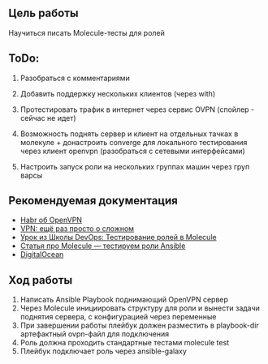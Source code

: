 ## Цель работы

Научиться писать Molecule-тесты для ролей

## ToDo:
1. Разобраться с комментариями

2. Добавить поддержку нескольких клиентов (через with)

3. Протестировать трафик в интернет через сервис OVPN (спойлер - сейчас не идет)

4. Возможность поднять сервер и клиент на отдельных тачках в молекуле + донастроить converge для локального тестирования через клиент openvpn (разобраться с сетевыми интерфейсами)

5. Настроить запуск роли на нескольких группах машин через груп варсы


## Рекомендуемая документация

- [Habr об OpenVPN](https://habr.com/ru/post/233971/)
- [VPN: ещё раз просто о сложном](https://habr.com/ru/post/534250/)
- [Урок из Школы DevOps: Тестирование ролей в Molecule](https://www.youtube.com/watch?v=0b3YXlffo1Q)
- [Статья про Molecule — тестируем роли Ansible](https://habr.com/ru/post/437216/)
- [DigitalOcean](https://www.digitalocean.com/community/tutorials/how-to-set-up-and-configure-an-openvpn-server-on-ubuntu-20-04#step-6-generating-a-client-certificate-and-key-pair)

## Ход работы

1. Написать Ansible Playbook поднимающий OpenVPN сервер
2. Через Molecule инициировать структуру для роли и вынести задачи поднятия сервера, с конфигурацией через переменные
3. При завершении работы плейбук должен разместить в playbook-dir артефактный ovpn-файл для подключения
4. Роль должна проходить стандартные тестами molecule test
5. Плейбук подключает роль через ansible-galaxy